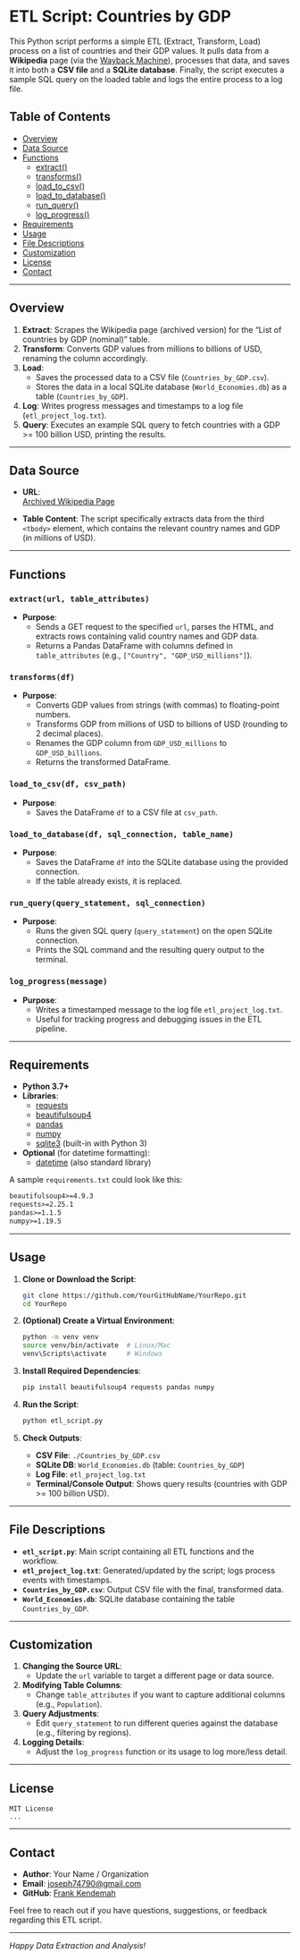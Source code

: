 # ETL Script: Countries by GDP

This Python script performs a simple ETL (Extract, Transform, Load) process on a list of countries and their GDP values. It pulls data from a **Wikipedia** page (via the [Wayback Machine](https://web.archive.org)), processes that data, and saves it into both a **CSV file** and a **SQLite database**. Finally, the script executes a sample SQL query on the loaded table and logs the entire process to a log file.

## Table of Contents

- [Overview](#overview)
- [Data Source](#data-source)
- [Functions](#functions)
  - [extract()](#extract)
  - [transforms()](#transforms)
  - [load_to_csv()](#load_to_csv)
  - [load_to_database()](#load_to_database)
  - [run_query()](#run_query)
  - [log_progress()](#log_progress)
- [Requirements](#requirements)
- [Usage](#usage)
- [File Descriptions](#file-descriptions)
- [Customization](#customization)
- [License](#license)
- [Contact](#contact)

---

## Overview

1. **Extract**: Scrapes the Wikipedia page (archived version) for the “List of countries by GDP (nominal)” table.  
2. **Transform**: Converts GDP values from millions to billions of USD, renaming the column accordingly.  
3. **Load**:  
   - Saves the processed data to a CSV file (`Countries_by_GDP.csv`).  
   - Stores the data in a local SQLite database (`World_Economies.db`) as a table (`Countries_by_GDP`).  
4. **Log**: Writes progress messages and timestamps to a log file (`etl_project_log.txt`).  
5. **Query**: Executes an example SQL query to fetch countries with a GDP >= 100 billion USD, printing the results.

---

## Data Source

- **URL**:  
  [Archived Wikipedia Page](https://web.archive.org/web/20230902185326/https://en.wikipedia.org/wiki/List_of_countries_by_GDP_%28nominal%29)

- **Table Content**: The script specifically extracts data from the third `<tbody>` element, which contains the relevant country names and GDP (in millions of USD).

---

## Functions

### `extract(url, table_attributes)`
- **Purpose**:  
  - Sends a GET request to the specified `url`, parses the HTML, and extracts rows containing valid country names and GDP data.
  - Returns a Pandas DataFrame with columns defined in `table_attributes` (e.g., `["Country", "GDP_USD_millions"]`).

### `transforms(df)`
- **Purpose**:  
  - Converts GDP values from strings (with commas) to floating-point numbers.
  - Transforms GDP from millions of USD to billions of USD (rounding to 2 decimal places).
  - Renames the GDP column from `GDP_USD_millions` to `GDP_USD_billions`.
  - Returns the transformed DataFrame.

### `load_to_csv(df, csv_path)`
- **Purpose**:  
  - Saves the DataFrame `df` to a CSV file at `csv_path`.

### `load_to_database(df, sql_connection, table_name)`
- **Purpose**:  
  - Saves the DataFrame `df` into the SQLite database using the provided connection.
  - If the table already exists, it is replaced.

### `run_query(query_statement, sql_connection)`
- **Purpose**:  
  - Runs the given SQL query (`query_statement`) on the open SQLite connection.
  - Prints the SQL command and the resulting query output to the terminal.

### `log_progress(message)`
- **Purpose**:  
  - Writes a timestamped message to the log file `etl_project_log.txt`.
  - Useful for tracking progress and debugging issues in the ETL pipeline.

---

## Requirements

- **Python 3.7+**
- **Libraries**:
  - [requests](https://pypi.org/project/requests/)
  - [beautifulsoup4](https://pypi.org/project/beautifulsoup4/)
  - [pandas](https://pypi.org/project/pandas/)
  - [numpy](https://pypi.org/project/numpy/)
  - [sqlite3](https://docs.python.org/3/library/sqlite3.html) (built-in with Python 3)
- **Optional** (for datetime formatting):
  - [datetime](https://docs.python.org/3/library/datetime.html) (also standard library)

A sample `requirements.txt` could look like this:

```txt
beautifulsoup4>=4.9.3
requests>=2.25.1
pandas>=1.1.5
numpy>=1.19.5
```

---

## Usage

1. **Clone or Download the Script**:

   ```bash
   git clone https://github.com/YourGitHubName/YourRepo.git
   cd YourRepo
   ```

2. **(Optional) Create a Virtual Environment**:

   ```bash
   python -m venv venv
   source venv/bin/activate  # Linux/Mac
   venv\Scripts\activate     # Windows
   ```

3. **Install Required Dependencies**:

   ```bash
   pip install beautifulsoup4 requests pandas numpy
   ```

4. **Run the Script**:

   ```bash
   python etl_script.py
   ```

5. **Check Outputs**:
   - **CSV File**: `./Countries_by_GDP.csv`
   - **SQLite DB**: `World_Economies.db` (table: `Countries_by_GDP`)
   - **Log File**: `etl_project_log.txt`
   - **Terminal/Console Output**: Shows query results (countries with GDP >= 100 billion USD).

---

## File Descriptions

- **`etl_script.py`**: Main script containing all ETL functions and the workflow.  
- **`etl_project_log.txt`**: Generated/updated by the script; logs process events with timestamps.  
- **`Countries_by_GDP.csv`**: Output CSV file with the final, transformed data.  
- **`World_Economies.db`**: SQLite database containing the table `Countries_by_GDP`.

---

## Customization

1. **Changing the Source URL**:  
   - Update the `url` variable to target a different page or data source.
2. **Modifying Table Columns**:  
   - Change `table_attributes` if you want to capture additional columns (e.g., `Population`).
3. **Query Adjustments**:  
   - Edit `query_statement` to run different queries against the database (e.g., filtering by regions).
4. **Logging Details**:  
   - Adjust the `log_progress` function or its usage to log more/less detail.

---

## License

```
MIT License
...
```

---

## Contact

- **Author**: Your Name / Organization  
- **Email**: [joseph74790@gmail.com](mailto:joseph74790@gmail.com)  
- **GitHub**: [Frank Kendemah](https://github.com/YourGitHubName)

Feel free to reach out if you have questions, suggestions, or feedback regarding this ETL script.

---

*Happy Data Extraction and Analysis!*
